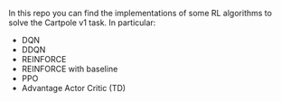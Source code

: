 In this repo you can find the implementations of some RL algorithms to solve the Cartpole v1 task.
In particular:
- DQN
- DDQN
- REINFORCE
- REINFORCE with baseline
- PPO
- Advantage Actor Critic (TD)
